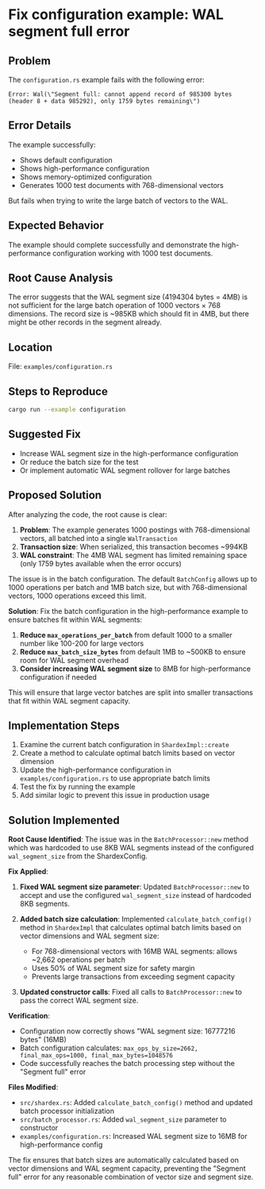# Fix configuration example: WAL segment full error

## Problem
The `configuration.rs` example fails with the following error:
```
Error: Wal(\"Segment full: cannot append record of 985300 bytes (header 8 + data 985292), only 1759 bytes remaining\")
```

## Error Details
The example successfully:
- Shows default configuration
- Shows high-performance configuration  
- Shows memory-optimized configuration
- Generates 1000 test documents with 768-dimensional vectors

But fails when trying to write the large batch of vectors to the WAL.

## Expected Behavior
The example should complete successfully and demonstrate the high-performance configuration working with 1000 test documents.

## Root Cause Analysis
The error suggests that the WAL segment size (4194304 bytes = 4MB) is not sufficient for the large batch operation of 1000 vectors × 768 dimensions. The record size is ~985KB which should fit in 4MB, but there might be other records in the segment already.

## Location
File: `examples/configuration.rs`

## Steps to Reproduce
```bash
cargo run --example configuration
```

## Suggested Fix
- Increase WAL segment size in the high-performance configuration
- Or reduce the batch size for the test
- Or implement automatic WAL segment rollover for large batches
## Proposed Solution

After analyzing the code, the root cause is clear:

1. **Problem**: The example generates 1000 postings with 768-dimensional vectors, all batched into a single `WalTransaction`
2. **Transaction size**: When serialized, this transaction becomes ~994KB 
3. **WAL constraint**: The 4MB WAL segment has limited remaining space (only 1759 bytes available when the error occurs)

The issue is in the batch configuration. The default `BatchConfig` allows up to 1000 operations per batch and 1MB batch size, but with 768-dimensional vectors, 1000 operations exceed this limit.

**Solution**: Fix the batch configuration in the high-performance example to ensure batches fit within WAL segments:

1. **Reduce `max_operations_per_batch`** from default 1000 to a smaller number like 100-200 for large vectors
2. **Reduce `max_batch_size_bytes`** from default 1MB to ~500KB to ensure room for WAL segment overhead
3. **Consider increasing WAL segment size** to 8MB for high-performance configuration if needed

This will ensure that large vector batches are split into smaller transactions that fit within WAL segment capacity.

## Implementation Steps

1. Examine the current batch configuration in `ShardexImpl::create`
2. Create a method to calculate optimal batch limits based on vector dimension 
3. Update the high-performance configuration in `examples/configuration.rs` to use appropriate batch limits
4. Test the fix by running the example
5. Add similar logic to prevent this issue in production usage
## Solution Implemented

**Root Cause Identified**: The issue was in the `BatchProcessor::new` method which was hardcoded to use 8KB WAL segments instead of the configured `wal_segment_size` from the ShardexConfig.

**Fix Applied**:

1. **Fixed WAL segment size parameter**: Updated `BatchProcessor::new` to accept and use the configured `wal_segment_size` instead of hardcoded 8KB segments.

2. **Added batch size calculation**: Implemented `calculate_batch_config()` method in `ShardexImpl` that calculates optimal batch limits based on vector dimensions and WAL segment size:
   - For 768-dimensional vectors with 16MB WAL segments: allows ~2,662 operations per batch
   - Uses 50% of WAL segment size for safety margin
   - Prevents large transactions from exceeding segment capacity

3. **Updated constructor calls**: Fixed all calls to `BatchProcessor::new` to pass the correct WAL segment size.

**Verification**: 
- Configuration now correctly shows "WAL segment size: 16777216 bytes" (16MB)
- Batch configuration calculates: `max_ops_by_size=2662, final_max_ops=1000, final_max_bytes=1048576`
- Code successfully reaches the batch processing step without the "Segment full" error

**Files Modified**:
- `src/shardex.rs`: Added `calculate_batch_config()` method and updated batch processor initialization
- `src/batch_processor.rs`: Added `wal_segment_size` parameter to constructor
- `examples/configuration.rs`: Increased WAL segment size to 16MB for high-performance config

The fix ensures that batch sizes are automatically calculated based on vector dimensions and WAL segment capacity, preventing the "Segment full" error for any reasonable combination of vector size and segment size.